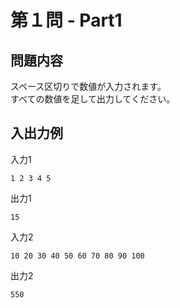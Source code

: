 # 第１問 - Part1

## 問題内容
スペース区切りで数値が入力されます。  
すべての数値を足して出力してください。

## 入出力例

入力1  
```
1 2 3 4 5
```

出力1  
```
15
```

入力2  
```
10 20 30 40 50 60 70 80 90 100
```

出力2  
```
550
```
